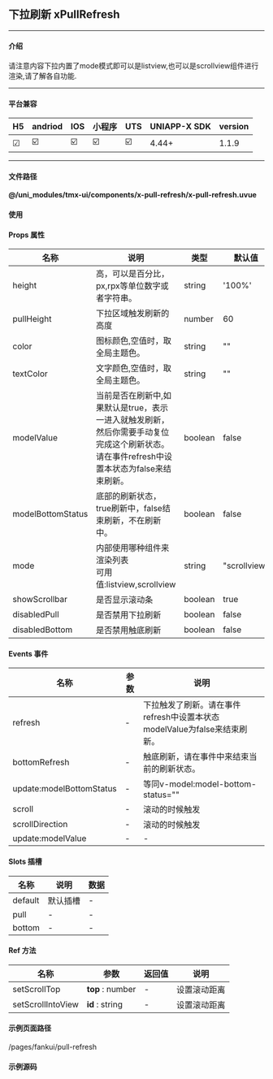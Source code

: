 
## 下拉刷新 xPullRefresh

***

#### 介绍

请注意内容下拉内置了mode模式即可以是listview,也可以是scrollview组件进行渲染,请了解各自功能.

***

#### 平台兼容

| H5 | andriod | IOS | 小程序 | UTS | UNIAPP-X SDK | version |
| --- | --- | --- | --- | --- | --- | --- |
| ☑ | ☑️ | ☑️ | ☑️ | ☑️ | 4.44+ | 1.1.9 |

***

#### 文件路径

**@/uni_modules/tmx-ui/components/x-pull-refresh/x-pull-refresh.uvue**

#### 使用

<x-pull-refresh></x-pull-refresh>

#### Props 属性

| 名称 | 说明 | 类型 | 默认值 |
| ------ | ---- | ---- | ---- |
| height | 高，可以是百分比，px,rpx等单位数字或者字符串。 | string | '100%' |
| pullHeight | 下拉区域触发刷新的高度 | number | 60 |
| color | 图标颜色,空值时，取全局主题色。 | string | "" |
| textColor | 文字颜色,空值时，取全局主题色。 | string | "" |
| modelValue | 当前是否在刷新中,如果默认是true，表示一进入就触发刷新，然后你需要手动复位完成这个刷新状态。<br>请在事件refresh中设置本状态为false来结束刷新。 | boolean | false |
| modelBottomStatus | 底部的刷新状态，true刷新中，false结束刷新，不在刷新中。 | boolean | false |
| mode | 内部使用哪种组件来渲染列表<br>可用值:listview,scrollview | string | "scrollview" |
| showScrollbar | 是否显示滚动条 | boolean | true |
| disabledPull | 是否禁用下拉刷新 | boolean | false |
| disabledBottom | 是否禁用触底刷新 | boolean | false |



#### Events 事件

| 名称 | 参数 | 说明 |
| ------ | ---- | ---- |
| refresh | - | 下拉触发了刷新。请在事件refresh中设置本状态modelValue为false来结束刷新。 |
| bottomRefresh | - | 触底刷新，请在事件中来结束当前的刷新状态。 |
| update:modelBottomStatus | - | 等同v-model:model-bottom-status="" |
| scroll | - | 滚动的时候触发 |
| scrollDirection | - | 滚动的时候触发 |
| update:modelValue | - | - |


#### Slots 插槽

| 名称 | 说明 | 数据 |
| ------ | ---- | ---- |
| default | 默认插槽 | - |
| pull | - | - |
| bottom | - | - |


#### Ref 方法

| 名称 | 参数 | 返回值 | 说明 |
| ------ | ---- | ---- | ---- |
| setScrollTop | **top** : number | - | 设置滚动距离 |
| setScrollIntoView | **id** : string | - | 设置滚动距离 |


#### 示例页面路径

/pages/fankui/pull-refresh

#### 示例源码

<template>
	<!-- #ifdef MP-WEIXIN -->
	<page-meta :page-style="`background-color:${xThemeConfigBgColor}`">
		<navigation-bar :background-color="xThemeConfigNavBgColor" :front-color="xThemeConfigNavFontColor"></navigation-bar>
	</page-meta>
	<!-- #endif -->
	<view class="flex-1">

		<x-tabs  :is-item-center="true" width="100%" :list="list3"></x-tabs>
		<view style="position: relative;flex:1;">
			<view 
			v-if="scrootop>0"
			:style="{
				position: 'absolute',
				marginTop:menuPosition+'px',
				width: '100%'
			}" class="floatMenu">
			<x-text color="white" >内悬浮菜单</x-text>
			</view>
			<x-pull-refresh :showScrollbar="false" @scroll="scrollingEvt" @scrollDirection="onScrollDirection" style="flex:1" v-model="isfresh"
				v-model:model-bottom-status="bottomFresh" @refresh="load" @bottomRefresh="bottomLoad">
				<view class="floatMenu" style="z-index:8">
					<x-text color="white">内悬浮菜单</x-text>
				</view>
				<view>
					<x-sheet>
						<x-text font-size="18" class=" text-weight-b mb-8">下拉刷新 PullRefresh</x-text>
						<x-text color="#999999">
							可以完全自主定义样式和刷新提示文字，请通过插槽配置，插槽数据已返回当前状态管理。
							可以自己定义宽和高放置在局部布局中实现局部下拉和触底刷新。
						</x-text>
					</x-sheet>
				</view>
				<view v-for="(item,index) in 8" :key="index" :type="1">
					<x-sheet height="250">
						<x-text>下拉查看下拉刷新,上拉查看触底刷新 - {{item}}</x-text>
					</x-sheet>
				</view>
			</x-pull-refresh>
		</view>

		<!-- 下面是listview示例 -->
		<!-- 固定到父元素顶部的元素 -->
		<!-- <x-tabs  :is-item-center="true" width="100%" :list="list3"></x-tabs>
		<view style="position: relative;flex:1;">
			<text 
			v-if="scrootop>0"
			:style="{
				position: 'absolute',
				marginTop:menuPosition+'px',
				width: '100%'
			}" class="floatMenu">内悬浮菜单</text>
			<x-pull-refresh :showScrollbar="false" mode="listview" @scroll="scrollingEvt" @scrollDirection="onScrollDirection" style="flex:1" v-model="isfresh"
				v-model:model-bottom-status="bottomFresh" @refresh="load" @bottomRefresh="bottomLoad">
				<list-item>
					<text class="floatMenu" style="z-index:8">内悬浮菜单</text>
				</list-item>
				<list-item>
					<x-sheet>
						<x-text font-size="18" class=" text-weight-b mb-8">下拉刷新 PullRefresh</x-text>
						<x-text color="#999999">
							可以完全自主定义样式和刷新提示文字，请通过插槽配置，插槽数据已返回当前状态管理。
							可以自己定义宽和高放置在局部布局中实现局部下拉和触底刷新。
						</x-text>
					</x-sheet>
				</list-item>
				<list-item v-for="(item,index) in 8" :key="index" :type="1">
					<x-sheet height="250">
						<x-text>{{scrollDirection}}下拉查看下拉刷新,上拉查看触底刷新 - {{item}}</x-text>
					</x-sheet>
				</list-item>
			</x-pull-refresh>
		</view> -->
	</view>
</template>

<script>
	import { TABS_ITEM_INFO,TABS_ITEM } from "@/uni_modules/tmx-ui/interface.uts"
	export default {
		data() {
			return {
				isfresh: false,
				bottomFresh: false,
				scrollDirection: 'down',
				menuPosition: -50,          // 菜单的初始位置
				lastScrollTop: 0,         // 上次滚动位置
				initialMenuTop: 0,        // 菜单初始位置
				isMenuFixed: false,       // 菜单是否固定
				scrootop:0,
				list3: [
					{ title: "全部" } as TABS_ITEM_INFO,
					{ title: "被禁用", disabled: true } as TABS_ITEM_INFO,
					{ title: "已删除" } as TABS_ITEM_INFO,
					{ title: "审核中" } as TABS_ITEM_INFO,
					{ title: "审核失败" } as TABS_ITEM_INFO,
					{ title: "售后中" } as TABS_ITEM_INFO,
					{ title: "已处理已处理" } as TABS_ITEM_INFO,
					{ title: "已处理2" } as TABS_ITEM_INFO,
					{ title: "已已处理处理3" } as TABS_ITEM_INFO,
					{ title: "已已处理处理4" } as TABS_ITEM_INFO,
					{ title: "已处理5" } as TABS_ITEM_INFO,
					{ title: "已处理8" } as TABS_ITEM_INFO,
				] as TABS_ITEM_INFO[],
			};
		},
		computed: {

		},
		methods: {
			scrollingEvt(evt : UniScrollEvent) {
				const scrollTop = evt.detail.scrollTop;
				const threshold = 50;  // 触发悬浮的阈值
				this.scrootop = scrollTop
				// 计算滚动方向
				const isScrollingUp = scrollTop < this.lastScrollTop;
				const isScrollingDown = scrollTop > this.lastScrollTop;
				if(this.lastScrollTop<=0||scrollTop<=0){
					this.menuPosition = -50;
					this.lastScrollTop = scrollTop;
					return;
				}
				if (isScrollingDown) {
					this.menuPosition = -50;
				} else if (isScrollingUp) {
					
					// 往上推
					if(this.lastScrollTop<=0){
						this.menuPosition = -50;
					}else{
						if(scrollTop<=threshold/2){
							this.menuPosition = -50;
						}else if(scrollTop>threshold/2&&scrollTop<threshold){
							this.menuPosition = this.lastScrollTop -threshold;
						}else{
							this.menuPosition = 0;
						}
						
					}
					
				}

				this.lastScrollTop = scrollTop;
			},
			onScrollDirection(type : string) {
				this.scrollDirection = type;
			},
			load() {

				let t = this;
				setTimeout(function () {
					t.isfresh = false;
				}, 2500);
			},
			bottomLoad() {
				let t = this;

				setTimeout(function () {
					t.bottomFresh = false;
				}, 2500);
			}
		}
	}
</script>

<style lang="scss">
	.floatMenu {
		top: 0px;
		left: 0px;
		background-color: rgb(5, 121, 255);
		z-index: 999;
		display: flex;
		flex-direction: row;
		justify-content: center;
		align-items: center;
		height: 50px;
	}
</style>
		
